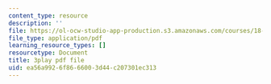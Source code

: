 ```yaml
---
content_type: resource
description: ''
file: https://ol-ocw-studio-app-production.s3.amazonaws.com/courses/18-01sc-single-variable-calculus-fall-2010/ea56a9926f8666003d44c207301ec313_G5BP8mTzkyk.pdf
file_type: application/pdf
learning_resource_types: []
resourcetype: Document
title: 3play pdf file
uid: ea56a992-6f86-6600-3d44-c207301ec313
---
```

